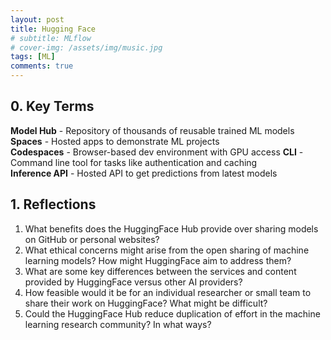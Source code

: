 ```yaml
---
layout: post
title: Hugging Face
# subtitle: MLflow
# cover-img: /assets/img/music.jpg
tags: [ML]
comments: true
---
```

<!-- this is the notes for Coursera MlOps of Duke University -->

## 0. Key Terms

**Model Hub** - Repository of thousands of reusable trained ML models
**Spaces** - Hosted apps to demonstrate ML projects  
**Codespaces** - Browser-based dev environment with GPU access
**CLI** - Command line tool for tasks like authentication and caching  
**Inference API** - Hosted API to get predictions from latest models  

## 1. Reflections

1. What benefits does the HuggingFace Hub provide over sharing models on GitHub or personal websites?  
2. What ethical concerns might arise from the open sharing of machine learning models? How might HuggingFace aim to address them?  
3. What are some key differences between the services and content provided by HuggingFace versus other AI providers?  
4. How feasible would it be for an individual researcher or small team to share their work on HuggingFace? What might be difficult?  
5. Could the HuggingFace Hub reduce duplication of effort in the machine learning research community? In what ways?  
